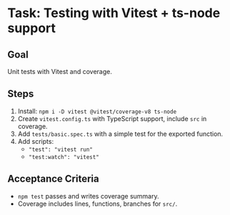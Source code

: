 # Task: Testing with Vitest + ts-node support

## Goal
Unit tests with Vitest and coverage.

## Steps
1. Install: `npm i -D vitest @vitest/coverage-v8 ts-node`
2. Create `vitest.config.ts` with TypeScript support, include `src` in coverage.
3. Add `tests/basic.spec.ts` with a simple test for the exported function.
4. Add scripts:
   - `"test": "vitest run"`
   - `"test:watch": "vitest"`

## Acceptance Criteria
- `npm test` passes and writes coverage summary.
- Coverage includes lines, functions, branches for `src/`.
